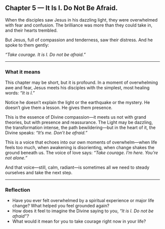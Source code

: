 ## Chapter 5 — It Is I. Do Not Be Afraid.

When the disciples saw Jesus in his dazzling light, they were overwhelmed with fear and confusion. The brilliance was more than they could take in, and their hearts trembled.

But Jesus, full of compassion and tenderness, saw their distress. And he spoke to them gently:

*“Take courage. It is I. Do not be afraid.”*

---

### What it means

This chapter may be short, but it is profound. In a moment of overwhelming awe and fear, Jesus meets his disciples with the simplest, most healing words: *“It is I.”*

Notice he doesn’t explain the light or the earthquake or the mystery. He doesn’t give them a lesson. He gives them presence.

This is the essence of Divine compassion—it meets us not with grand theories, but with presence and reassurance. The Light may be dazzling, the transformation intense, the path bewildering—but in the heart of it, the Divine speaks: *“It’s me. Don’t be afraid.”*

This is a voice that echoes into our own moments of overwhelm—when life feels too much, when awakening is disorienting, when change shakes the ground beneath us. The voice of love says:
*“Take courage. I’m here. You’re not alone.”*

And that voice—still, calm, radiant—is sometimes all we need to steady ourselves and take the next step.

---

### Reflection

* Have you ever felt overwhelmed by a spiritual experience or major life change? What helped you feel grounded again?
* How does it feel to imagine the Divine saying to you, *“It is I. Do not be afraid”?*
* What would it mean for you to take courage right now in your life?
